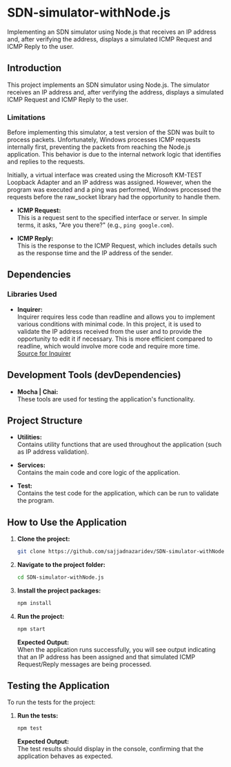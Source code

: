 # SDN-simulator-withNode.js

Implementing an SDN simulator using Node.js that receives an IP address and, after verifying the address, displays a simulated ICMP Request and ICMP Reply to the user.

## Introduction

This project implements an SDN simulator using Node.js. The simulator receives an IP address and, after verifying the address, displays a simulated ICMP Request and ICMP Reply to the user.

### Limitations

Before implementing this simulator, a test version of the SDN was built to process packets. Unfortunately, Windows processes ICMP requests internally first, preventing the packets from reaching the Node.js application. This behavior is due to the internal network logic that identifies and replies to the requests.

Initially, a virtual interface was created using the Microsoft KM-TEST Loopback Adapter and an IP address was assigned. However, when the program was executed and a ping was performed, Windows processed the requests before the raw_socket library had the opportunity to handle them.

- **ICMP Request:**  
  This is a request sent to the specified interface or server. In simple terms, it asks, "Are you there?" (e.g., `ping google.com`).

- **ICMP Reply:**  
  This is the response to the ICMP Request, which includes details such as the response time and the IP address of the sender.

## Dependencies

### Libraries Used

- **Inquirer:**  
  Inquirer requires less code than readline and allows you to implement various conditions with minimal code. In this project, it is used to validate the IP address received from the user and to provide the opportunity to edit it if necessary. This is more efficient compared to readline, which would involve more code and require more time.  
  [Source for Inquirer](https://www.npmjs.com/package/inquirer)

## Development Tools (devDependencies)

- **Mocha | Chai:**  
  These tools are used for testing the application's functionality.

## Project Structure

- **Utilities:**  
  Contains utility functions that are used throughout the application (such as IP address validation).

- **Services:**  
  Contains the main code and core logic of the application.

- **Test:**  
  Contains the test code for the application, which can be run to validate the program.

## How to Use the Application

1. **Clone the project:**
   ```bash
   git clone https://github.com/sajjadnazaridev/SDN-simulator-withNode.js.git
   ```

2. **Navigate to the project folder:**
   ```bash
   cd SDN-simulator-withNode.js
   ```

3. **Install the project packages:**
   ```bash
   npm install
   ```

4. **Run the project:**
   ```bash
   npm start
   ```

   **Expected Output:**  
   When the application runs successfully, you will see output indicating that an IP address has been assigned and that simulated ICMP Request/Reply messages are being processed.

## Testing the Application

To run the tests for the project:

1. **Run the tests:**
   ```bash
   npm test
   ```

   **Expected Output:**  
   The test results should display in the console, confirming that the application behaves as expected.